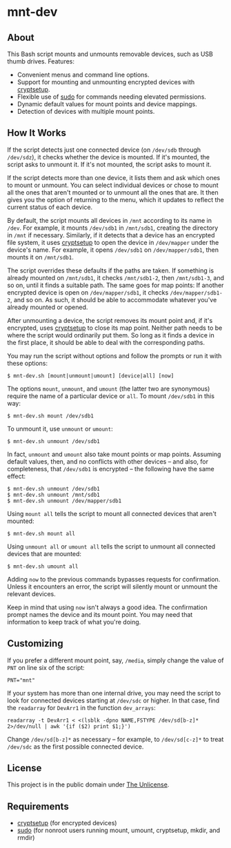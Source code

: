 # mnt-dev

## About

This Bash script mounts and unmounts removable devices, such as USB
thumb drives. Features:

* Convenient menus and command line options.
* Support for mounting and unmounting encrypted devices with
[cryptsetup](https://gitlab.com/cryptsetup/cryptsetup/).
* Flexible use of [sudo](https://www.sudo.ws/) for commands needing
elevated permissions.
* Dynamic default values for mount points and device mappings.
* Detection of devices with multiple mount points.

## How It Works

If the script detects just one connected device (on `/dev/sdb` through
`/dev/sdz`), it checks whether the device is mounted. If it's mounted,
the script asks to unmount it. If it's not mounted, the script asks to
mount it.

If the script detects more than one device, it lists them and ask
which ones to mount or unmount. You can select individual devices or
chose to mount all the ones that aren't mounted or to unmount all the
ones that are. It then gives you the option of returning to the menu,
which it updates to reflect the current status of each device.

By default, the script mounts all devices in `/mnt` according to its
name in `/dev`. For example, it mounts `/dev/sdb1` in `/mnt/sdb1`,
creating the directory in `/mnt` if necessary. Similarly, if it
detects that a device has an encrypted file system, it uses
[cryptsetup](https://gitlab.com/cryptsetup/cryptsetup/) to open the
device in `/dev/mapper` under the device's name. For example, it opens
`/dev/sdb1` on `/dev/mapper/sdb1`, then mounts it on `/mnt/sdb1`.

The script overrides these defaults if the paths are taken. If
something is already mounted on `/mnt/sdb1`, it checks `/mnt/sdb1-2`,
then `/mnt/sdb1-3`, and so on, until it finds a suitable path. The
same goes for map points: If another encrypted device is open on
`/dev/mapper/sdb1`, it checks `/dev/mapper/sdb1-2`, and so on. As
such, it should be able to accommodate whatever you've already mounted
or opened.

After unmounting a device, the script removes its mount point and, if
it's encrypted, uses
[cryptsetup](https://gitlab.com/cryptsetup/cryptsetup/) to close its
map point. Neither path needs to be where the script would ordinarily
put them. So long as it finds a device in the first place, it should
be able to deal with the corresponding paths.

You may run the script without options and follow the prompts or
run it with these options:

```
$ mnt-dev.sh [mount|unmount|umount] [device|all] [now]
```

The options `mount`, `unmount`, and `umount` (the latter two are
synonymous) require the name of a particular device or `all`. To mount
`/dev/sdb1` in this way:

```
$ mnt-dev.sh mount /dev/sdb1
```

To unmount it, use `unmount` or `umount`:

```
$ mnt-dev.sh unmount /dev/sdb1
```

In fact, `unmount` and `umount` also take mount points or map points.
Assuming default values, then, and no conflicts with other devices –
and also, for completeness, that `/dev/sdb1` is encrypted – the
following have the same effect:

```
$ mnt-dev.sh unmount /dev/sdb1
$ mnt-dev.sh unmount /mnt/sdb1
$ mnt-dev.sh unmount /dev/mapper/sdb1
```

Using `mount all` tells the script to mount all connected devices that
aren't mounted:

```
$ mnt-dev.sh mount all
```

Using `unmount all` or `umount all` tells the script to unmount all
connected devices that are mounted:

```
$ mnt-dev.sh umount all
```

Adding `now` to the previous commands bypasses requests for
confirmation. Unless it encounters an error, the script will silently
mount or unmount the relevant devices.

Keep in mind that using `now` isn't always a good idea. The
confirmation prompt names the device and its mount point. You may need
that information to keep track of what you're doing.

## Customizing

If you prefer a different mount point, say, `/media`, simply change
the value of `PNT` on line six of the script:

```
PNT="mnt"
```

If your system has more than one internal drive, you may need the
script to look for connected devices starting at `/dev/sdc` or higher.
In that case, find the `readarray` for `DevArr1` in the function
`dev_arrays`:

```
readarray -t DevArr1 < <(lsblk -dpno NAME,FSTYPE /dev/sd[b-z]* 2>/dev/null | awk '{if ($2) print $1;}')

```

Change `/dev/sd[b-z]*` as necessary – for example, to `/dev/sd[c-z]*`
to treat `/dev/sdc` as the first possible connected device.

## License

This project is in the public domain under [The
Unlicense](https://choosealicense.com/licenses/unlicense/).

## Requirements

* [cryptsetup](https://gitlab.com/cryptsetup/cryptsetup/) (for encrypted devices)
* [sudo](https://www.sudo.ws/) (for nonroot users running mount,
umount, cryptsetup, mkdir, and rmdir)

